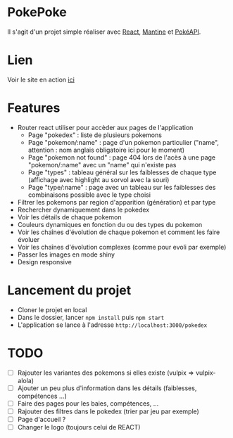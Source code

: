 # PokePoke
Il s'agit d'un projet simple réaliser avec [React](https://reactjs.org/), [Mantine](https://mantine.dev/) et [PokéAPI](https://pokeapi.co/).

# Lien
Voir le site en action [ici](http://react-pokepoke.netlify.app)

# Features
- Router react utiliser pour accèder aux pages de l'application
  - Page "pokedex" : liste de plusieurs pokemons
  - Page "pokemon/:name" : page d'un pokemon particulier ("name", attention : nom anglais obligatoire ici pour le moment)
  - Page "pokemon not found" : page 404 lors de l'acès à une page "pokemon/:name" avec un "name" qui n'existe pas
  - Page "types" : tableau général sur les faiblesses de chaque type (affichage avec highlight au sorvol avec la souri)
  - Page "type/:name" : page avec un tableau sur les faiblesses des combinaisons possible avec le type choisi
- Filtrer les pokemons par region d'apparition (génération) et par type
- Rechercher dynamiquement dans le pokedex
- Voir les détails de chaque pokemon
- Couleurs dynamiques en fonction du ou des types du pokemon 
- Voir les chaînes d'évolution de chaque pokemon et comment les faire évoluer
- Voir les chaînes d'évolution complexes (comme pour evoli par exemple)
- Passer les images en mode shiny
- Design responsive

# Lancement du projet
- Cloner le projet en local
- Dans le dossier, lancer `npm install` puis `npm start`
- L'application se lance à l'adresse `http://localhost:3000/pokedex`

# TODO
- [ ] Rajouter les variantes des pokemons si elles existe (vulpix => vulpix-alola)
- [ ] Ajouter un peu plus d'information dans les détails (faiblesses, compétences ...)
- [ ] Faire des pages pour les baies, compétences, ...
- [ ] Rajouter des filtres dans le pokedex (trier par jeu par exemple)
- [ ] Page d'accueil ?
- [ ] Changer le logo (toujours celui de REACT)
